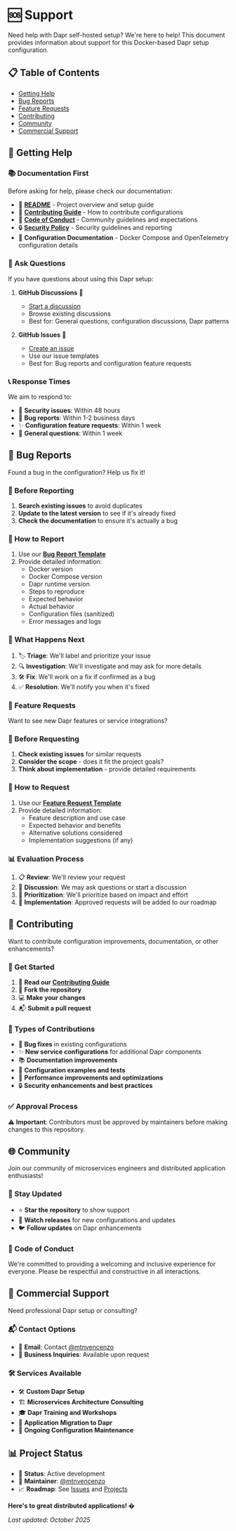 # 🆘 Support

Need help with Dapr self-hosted setup? We're here to help! This document provides information about support for this Docker-based Dapr setup configuration.

## 📋 Table of Contents

- [Getting Help](#-getting-help)
- [Bug Reports](#-bug-reports)
- [Feature Requests](#-feature-requests)
- [Contributing](#-contributing)
- [Community](#-community)
- [Commercial Support](#-commercial-support)

## 🙋 Getting Help

### 📚 Documentation First

Before asking for help, please check our documentation:

- 📖 **[README](../README.md)** - Project overview and setup guide
- 🤝 **[Contributing Guide](./CONTRIBUTING.md)** - How to contribute configurations
- 🤗 **[Code of Conduct](./CODE_OF_CONDUCT.md)** - Community guidelines and expectations
- 🔒 **[Security Policy](./SECURITY.md)** - Security guidelines and reporting
- 📝 **Configuration Documentation** - Docker Compose and OpenTelemetry configuration details

### 💬 Ask Questions

If you have questions about using this Dapr setup:

1. **GitHub Discussions** 💬
   - [Start a discussion](../../discussions)
   - Browse existing discussions
   - Best for: General questions, configuration discussions, Dapr patterns

2. **GitHub Issues** 🐛
   - [Create an issue](../../issues/new/choose)
   - Use our issue templates
   - Best for: Bug reports and configuration feature requests

### 📞 Response Times

We aim to respond to:
- 🚨 **Security issues**: Within 48 hours
- 🐛 **Bug reports**: Within 1-2 business days
- ✨ **Configuration feature requests**: Within 1 week
- 💬 **General questions**: Within 1 week

## 🐛 Bug Reports

Found a bug in the configuration? Help us fix it!

### 📝 Before Reporting

1. **Search existing issues** to avoid duplicates
2. **Update to the latest version** to see if it's already fixed
3. **Check the documentation** to ensure it's actually a bug

### 📮 How to Report

1. Use our **[Bug Report Template](../../issues/new?template=bug_report.md)**
2. Provide detailed information:
   - Docker version
   - Docker Compose version
   - Dapr runtime version
   - Steps to reproduce
   - Expected behavior
   - Actual behavior
   - Configuration files (sanitized)
   - Error messages and logs

### 🔄 What Happens Next

1. 🏷️ **Triage**: We'll label and prioritize your issue
2. 🔍 **Investigation**: We'll investigate and may ask for more details
3. 🛠️ **Fix**: We'll work on a fix if confirmed as a bug
4. ✅ **Resolution**: We'll notify you when it's fixed

### 🧠 Feature Requests

Want to see new Dapr features or service integrations?

### 📝 Before Requesting

1. **Check existing issues** for similar requests
2. **Consider the scope** - does it fit the project goals?
3. **Think about implementation** - provide detailed requirements

### 📮 How to Request

1. Use our **[Feature Request Template](../../issues/new/choose)**
2. Provide detailed information:
   - Feature description and use case
   - Expected behavior and benefits
   - Alternative solutions considered
   - Implementation suggestions (if any)

### 📊 Evaluation Process

1. 📋 **Review**: We'll review your request
2. 💬 **Discussion**: We may ask questions or start a discussion
3. 🎯 **Prioritization**: We'll prioritize based on impact and effort
4. 🚀 **Implementation**: Approved requests will be added to our roadmap

## 🤝 Contributing

Want to contribute configuration improvements, documentation, or other enhancements?

### 🚀 Get Started

1. 📖 **Read our [Contributing Guide](./CONTRIBUTING.md)**
2. 🍴 **Fork the repository**
3. 💻 **Make your changes**
4. 📬 **Submit a pull request**

### 🧾 Types of Contributions

- 🐛 **Bug fixes** in existing configurations
- ✨ **New service configurations** for additional Dapr components
- 📚 **Documentation improvements**
- 🧪 **Configuration examples and tests**
- 🔧 **Performance improvements and optimizations**
- 🔒 **Security enhancements and best practices**

### ✅ Approval Process

⚠️ **Important**: Contributors must be approved by maintainers before making changes to this repository.

## 🌐 Community

Join our community of microservices engineers and distributed application enthusiasts!

### 📣 Stay Updated

- ⭐ **Star the repository** to show support
- 👀 **Watch releases** for new configurations and updates
- 🐦 **Follow updates** on Dapr enhancements

### 🤗 Code of Conduct

We're committed to providing a welcoming and inclusive experience for everyone. Please be respectful and constructive in all interactions.

## 💼 Commercial Support

Need professional Dapr setup or consulting?

### 📬 Contact Options

- 📧 **Email**: Contact [@mtnvencenzo](https://github.com/mtnvencenzo)
- 💼 **Business Inquiries**: Available upon request

### 🛠️ Services Available

- 🛠️ **Custom Dapr Setup**
- 🏗️ **Microservices Architecture Consulting**
- 🎓 **Dapr Training and Workshops**
- 🚀 **Application Migration to Dapr**
- 🔧 **Ongoing Configuration Maintenance**

## 📊 Project Status

- 🚀 **Status**: Active development
- 🎯 **Maintainer**: [@mtnvencenzo](https://github.com/mtnvencenzo)
- 📈 **Roadmap**: See [Issues](../../issues) and [Projects](../../projects)



**Here's to great distributed applications! �**

*Last updated: October 2025*